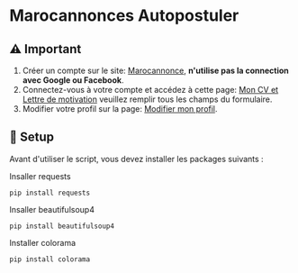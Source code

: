 # Marocannonces Autopostuler

## :warning: Important
1. Créer un compte sur le site: [Marocannonce](https://www.marocannonces.com/register.php), **n'utilise pas la connection avec Google ou Facebook**.
2. Connectez-vous à votre compte et accédez à cette page: [Mon CV et Lettre de motivation](https://www.marocannonces.com/mon-compte/mon-cv.html) veuillez remplir tous les champs du formulaire.
3. Modifier votre profil sur la page: [Modifier mon profil](https://www.marocannonces.com/mon-compte/modifier-mon-profil.html).

## :wrench: Setup
Avant d'utiliser le script, vous devez installer les packages suivants :

Insaller requests

```
pip install requests
```

Insaller beautifulsoup4

```
pip install beautifulsoup4
```

Installer colorama

```
pip install colorama
```
